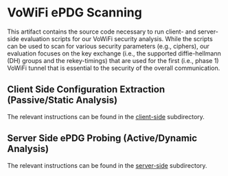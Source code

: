 # VoWiFi ePDG Scanning

This artifact contains the source code necessary to run client- and server-side evaluation scripts for our VoWiFi security analysis.
While the scripts can be used to scan for various security parameters (e.g., ciphers), our evaluation focuses on the key exchange (i.e., the supported diffie-hellmann (DH) groups and the rekey-timings) that are used for the first (i.e., phase 1) VoWiFi tunnel that is essential to the security of the overall communication.

## Client Side Configuration Extraction (Passive/Static Analysis)

The relevant instructions can be found in the [client-side](/client-side) subdirectory.

## Server Side ePDG Probing (Active/Dynamic Analysis)

The relevant instructions can be found in the [server-side](/server-side) subdirectory.
